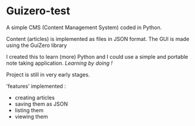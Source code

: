 # Guizero-test
A simple CMS (Content Management System) coded in Python.

Content (articles) is implemented as files in JSON format.
The GUI is made using the GuiZero library

I created this to learn (more) Python and I could use a simple and portable note taking application. *Learning by doing !*

Project is still in very early stages.

'features' implemented :

- creating articles
- saving them as JSON
- listing them
- viewing them
